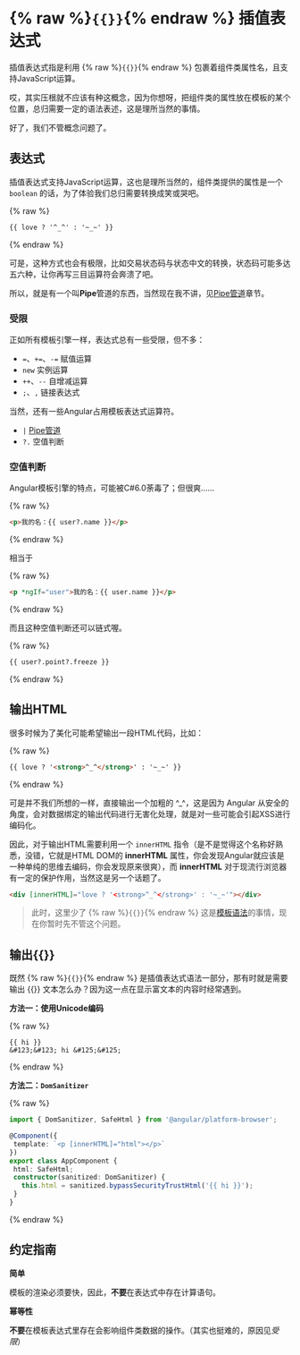 # {% raw %}`{{}}`{% endraw %} 插值表达式

插值表达式指是利用 {% raw %}`{{}}`{% endraw %} 包裹着组件类属性名，且支持JavaScript运算。

哎，其实压根就不应该有种这概念，因为你想呀，把组件类的属性放在模板的某个位置，总归需要一定的语法表述，这是理所当然的事情。

好了，我们不管概念问题了。

## 表达式

插值表达式支持JavaScript运算，这也是理所当然的，组件类提供的属性是一个 `boolean` 的话，为了体验我们总归需要转换成笑或哭吧。

{% raw %}
 ```html
{{ love ? '^_^' : '~_~' }}
``` 
{% endraw %}

可是，这种方式也会有极限，比如交易状态码与状态中文的转换，状态码可能多达五六种，让你再写三目运算符会奔溃了吧。

所以，就是有一个叫**Pipe**管道的东西，当然现在我不讲，见[Pipe管道](component/pipe.md)章节。

### 受限

正如所有模板引擎一样，表达式总有一些受限，但不多：

+ `=`、`+=`、`-=` 赋值运算
+ `new` 实例运算
+ `++`、`--` 自增减运算
+ `;`、`,` 链接表达式

当然，还有一些Angular占用模板表达式运算符。

+ `|` [Pipe管道](../pipe.md)
+ `?.` 空值判断

### 空值判断

Angular模板引擎的特点，可能被C#6.0荼毒了；但很爽……

{% raw %}
 ```html
<p>我的名：{{ user?.name }}</p>
``` 
{% endraw %}

相当于

{% raw %}
 ```html
<p *ngIf="user">我的名：{{ user.name }}</p>
``` 
{% endraw %}

而且这种空值判断还可以链式喔。

{% raw %}
 ```html
{{ user?.point?.freeze }}
``` 
{% endraw %}

## 输出HTML

很多时候为了美化可能希望输出一段HTML代码，比如：

{% raw %}
 ```html
{{ love ? '<strong>^_^</strong>' : '~_~' }}
``` 
{% endraw %}

可是并不我们所想的一样，直接输出一个加粗的 ^_^，这是因为 Angular 从安全的角度，会对数据绑定的输出代码进行无害化处理，就是对一些可能会引起XSS进行编码化。

因此，对于输出HTML需要利用一个 `innerHTML` 指令（是不是觉得这个名称好熟悉，没错，它就是HTML DOM的 **innerHTML** 属性，你会发现Angular就应该是一种单纯的思维去编码，你会发现原来很爽），而 **innerHTML** 对于现流行浏览器有一定的保护作用，当然这是另一个话题了。

```html
<div [innerHTML]="love ? '<strong>^_^</strong>' : '~_~'"></div>
```

> 此时，这里少了 {% raw %}`{{}}`{% endraw %} 这是[模板语法](template.md)的事情，现在你暂时先不管这个问题。

## 输出{{}}

既然 {% raw %}`{{}}`{% endraw %} 是插值表达式语法一部分，那有时就是需要输出 {{}} 文本怎么办？因为这一点在显示富文本的内容时经常遇到。

**方法一：使用Unicode编码**

{% raw %}
 ```
{{ hi }}
&#123;&#123; hi &#125;&#125;
``` 
{% endraw %}

**方法二：`DomSanitizer`**

{% raw %}
 ```typescript
import { DomSanitizer, SafeHtml } from '@angular/platform-browser';

@Component({
  template: `<p [innerHTML]="html"></p>`
})
export class AppComponent {
  html: SafeHtml;
  constructor(sanitized: DomSanitizer) { 
    this.html = sanitized.bypassSecurityTrustHtml('{{ hi }}');
  }
}
``` 
{% endraw %}

## 约定指南

**简单**

模板的渲染必须要快，因此，**不要**在表达式中存在计算语句。

**幂等性**

**不要**在模板表达式里存在会影响组件类数据的操作。（其实也挺难的，原因见*受限*）
